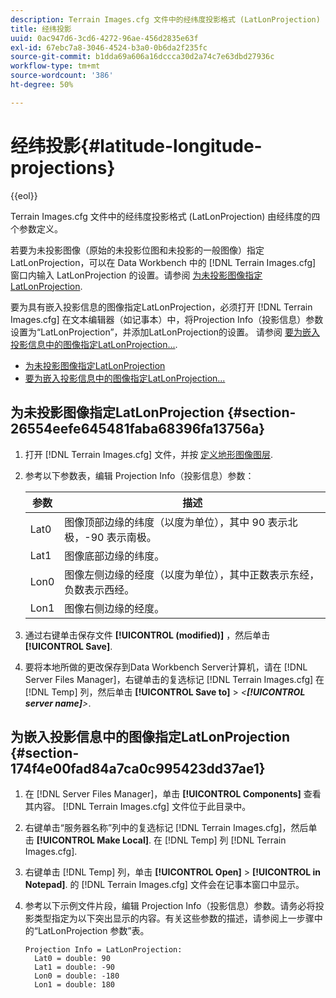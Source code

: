```yaml
---
description: Terrain Images.cfg 文件中的经纬度投影格式 (LatLonProjection) 由经纬度的四个参数定义。
title: 经纬投影
uuid: 0ac947d6-3cd6-4272-96ae-456d2835e63f
exl-id: 67ebc7a8-3046-4524-b3a0-0b6da2f235fc
source-git-commit: b1dda69a606a16dccca30d2a74c7e63dbd27936c
workflow-type: tm+mt
source-wordcount: '386'
ht-degree: 50%

---
```


# 经纬投影{#latitude-longitude-projections}

{{eol}}

Terrain Images.cfg 文件中的经纬度投影格式 (LatLonProjection) 由经纬度的四个参数定义。

若要为未投影图像（原始的未投影位图和未投影的一般图像）指定 LatLonProjection，可以在 Data Workbench 中的 [!DNL Terrain Images.cfg] 窗口内输入 LatLonProjection 的设置。请参阅 [为未投影图像指定LatLonProjection](../../../../../home/c-geo-oview/c-wk-img-lyrs/c-trn-img-lyrs/c-proj-info-trn-imgs/c-lat-long-proj.md#section-26554eefe645481faba68396fa13756a).

要为具有嵌入投影信息的图像指定LatLonProjection，必须打开 [!DNL Terrain Images.cfg] 在文本编辑器（如记事本）中，将Projection Info（投影信息）参数设置为“LatLonProjection”，并添加LatLonProjection的设置。 请参阅 [要为嵌入投影信息中的图像指定LatLonProjection...](../../../../../home/c-geo-oview/c-wk-img-lyrs/c-trn-img-lyrs/c-proj-info-trn-imgs/c-lat-long-proj.md#section-174f4e00fad84a7ca0c995423dd37ae1).

* [为未投影图像指定LatLonProjection](../../../../../home/c-geo-oview/c-wk-img-lyrs/c-trn-img-lyrs/c-proj-info-trn-imgs/c-lat-long-proj.md#section-26554eefe645481faba68396fa13756a)
* [要为嵌入投影信息中的图像指定LatLonProjection...](../../../../../home/c-geo-oview/c-wk-img-lyrs/c-trn-img-lyrs/c-proj-info-trn-imgs/c-lat-long-proj.md#section-174f4e00fad84a7ca0c995423dd37ae1)

## 为未投影图像指定LatLonProjection {#section-26554eefe645481faba68396fa13756a}

1. 打开 [!DNL Terrain Images.cfg] 文件，并按 [定义地形图像图层](../../../../../home/c-geo-oview/c-wk-img-lyrs/c-trn-img-lyrs/c-trn-img-lyrs.md#concept-8a0a16013e824ac29f35a0349b5d8ccf).

1. 参考以下参数表，编辑 Projection Info（投影信息）参数：

   | 参数 | 描述 |
   |---|---|
   | Lat0 | 图像顶部边缘的纬度（以度为单位），其中 90 表示北极，-90 表示南极。 |
   | Lat1 | 图像底部边缘的纬度。 |
   | Lon0 | 图像左侧边缘的经度（以度为单位），其中正数表示东经，负数表示西经。 |
   | Lon1 | 图像右侧边缘的经度。 |

1. 通过右键单击保存文件 **[!UICONTROL (modified)]** ，然后单击 **[!UICONTROL Save]**.

1. 要将本地所做的更改保存到Data Workbench Server计算机，请在 [!DNL Server Files Manager]，右键单击的复选标记 [!DNL Terrain Images.cfg] 在 [!DNL Temp] 列，然后单击 **[!UICONTROL Save to]** > *&lt;**[!UICONTROL server name]**>*.

## 为嵌入投影信息中的图像指定LatLonProjection {#section-174f4e00fad84a7ca0c995423dd37ae1}

1. 在 [!DNL Server Files Manager]，单击 **[!UICONTROL Components]** 查看其内容。 [!DNL Terrain Images.cfg] 文件位于此目录中。

1. 右键单击“服务器名称”列中的复选标记 [!DNL Terrain Images.cfg]，然后单击 **[!UICONTROL Make Local]**. 在 [!DNL Temp] 列 [!DNL Terrain Images.cfg].

1. 右键单击 [!DNL Temp] 列，单击 **[!UICONTROL Open]** > **[!UICONTROL in Notepad]**. 的 [!DNL Terrain Images.cfg] 文件会在记事本窗口中显示。

1. 参考以下示例文件片段，编辑 Projection Info（投影信息）参数。请务必将投影类型指定为以下突出显示的内容。有关这些参数的描述，请参阅上一步骤中的“LatLonProjection 参数”表。

   ```
   Projection Info = LatLonProjection: 
     Lat0 = double: 90
     Lat1 = double: -90
     Lon0 = double: -180
     Lon1 = double: 180
   ```
